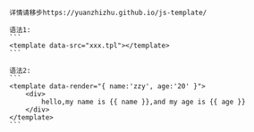	详情请移步https://yuanzhizhu.github.io/js-template/

	语法1:  
	```
	<template data-src="xxx.tpl"></template>
	```  

	语法2:  
	```
	<template data-render="{ name:'zzy', age:'20' }">
		<div>
			hello,my name is {{ name }},and my age is {{ age }}
		</div>
	</template>
	```
